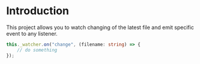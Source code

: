 # Introduction

This project allows you to watch changing of the latest file and emit specific event to any listener.

```ts
this._watcher.on("change", (filename: string) => {
    // do something
});
```
